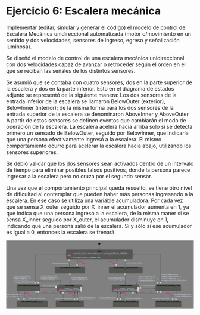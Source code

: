 # Ejercicio 6: Escalera mecánica

Implementar (editar, simular y generar el código) el modelo de control de Escalera Mecánica unidireccional automatizada (motor c/movimiento en un sentido y dos velocidades, sensores de ingreso, egreso y señalización luminosa).

Se diseñó el modelo de control de una escalera mecánica unidireccional con dos velocidades capaz de avanzar o retroceder según el orden en el que se reciban las señales de los distintos sensores.

Se asumió que se contaba con cuatro sensores, dos en la parte superior de la escalera y dos en la parte inferior. Esto en el diagrama de estados adjunto se representó de la siguiente manera: Los dos sensores de la entrada inferior de la escalera se llamaron BelowOuter (exterior), BelowInner (interior); de la misma forma para los dos sensores de la entrada superior de la escalera se denominaron AboveInner y AboveOuter. A partir de estos sensores se definen eventos que cambiarán el modo de operación de la escalera. La escalera acelera hacia arriba solo si se detecta primero un sensado de BelowOuter, seguido por BelowInner, que indicaría que una persona efectivamente ingresó a la escalera. El mismo comportamiento ocurre para acelerar la escalera hacia abajo, utilizando los sensores superiores.

Se debió validar que los dos sensores sean activados dentro de un intervalo de tiempo para eliminar posibles falsos positivos, donde la persona parece ingresar a la escalera pero no cruza por el segundo sensor.

Una vez que el comportamiento principal queda resuelto, se tiene otro nivel de dificultad al contemplar que pueden haber más personas ingresando a la escalera. En ese caso se utiliza una variable acumuladora. Por cada vez que se sensa X_outer seguido por X_inner el acumulador aumenta en 1, ya que indica que una persona ingreso a la escalera, de la misma maner si se sensa X_inner seguido por X_outer, el acumulador disminuye en 1, indicando que una persona salió de la escalera. Si y sólo si ese acumulador es igual a 0, entonces la escalera se frenará.

![Diagrama de estados](ej6_statechart.png)

